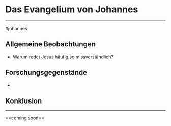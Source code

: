 # Das Evangelium von Johannes
---
#johannes

## Allgemeine Beobachtungen

- Warum redet Jesus häufig so missverständlich?

## Forschungsgegenstände

- 

## Konklusion
---
==coming soon==


